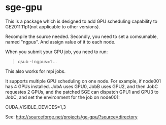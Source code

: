 # sge-gpu
This is a package which is designed to add GPU scheduling capability to GE2011.11p1(not applicable to other versions).

Recompile the source needed. Secondly, you need to set a comsumable, named "ngpus". And assign value of it to each node.

When you submit your GPU job, you need to run:

>qsub -l ngpus=1 ...

This also works for mpi jobs.

It supports multiple GPU scheduling on one node. For example, if node001 has 4 GPUs installed. JobA uses GPU0, JobB uses GPU2, and then JobC requestes 2 GPUs, and the patched SGE can dispatch GPU1 and GPU3 to JobC, and set the environment for the job on node001:

CUDA_VISIBLE_DEVICES=1,3

See: http://sourceforge.net/projects/ge-gpu/?source=directory
